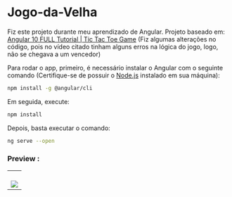 # Jogo-da-Velha
Fiz este projeto durante meu aprendizado de Angular. Projeto baseado em: <a href="https://www.youtube.com/watch?v=nEC4iYRD5n0">Angular 10 FULL Tutorial | Tic Tac Toe Game</a> (Fiz algumas alterações no código, pois no vídeo citado tinham alguns erros na lógica do jogo, logo, não se chegava a um vencedor)

Para rodar o app, primeiro, é necessário instalar o Angular com o seguinte comando (Certifique-se de possuir o <a href="https://nodejs.org/en/download/">Node.js</a> instalado em sua máquina):
```bash 
npm install -g @angular/cli
``` 
Em seguida, execute:
```bash 
npm install
``` 
Depois, basta executar o comando: 
```bash 
ng serve --open
``` 


### Preview :

<table width="100%"> 
<tr> 
<td width="100%"> 
<br> 
<img src="https://github.com/jonathanoliveirarocha/Jogo-da-Velha/blob/master/SAMPLE.png"> 
</td> 
</table>
